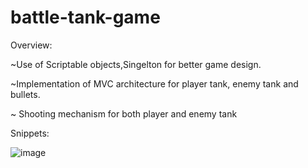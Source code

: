 # battle-tank-game

Overview:

~Use of Scriptable objects,Singelton for better game design.

~Implementation of MVC architecture for player tank, enemy tank and bullets.

~ Shooting mechanism for both player and enemy tank

Snippets:

![image](https://user-images.githubusercontent.com/71144962/165119288-47974fd1-6467-4426-bb54-aa21587e5694.png)


